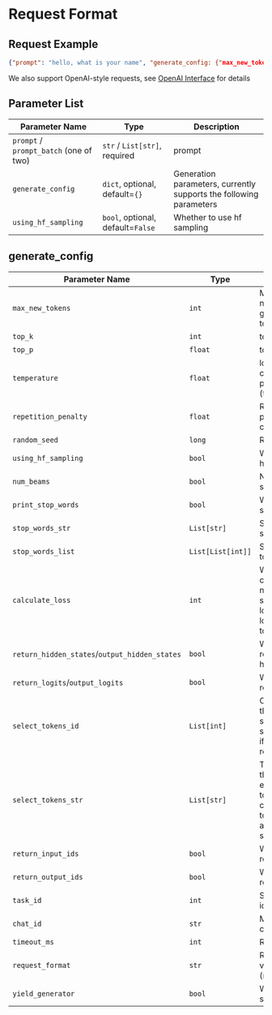 # Request Format
## Request Example
```json
{"prompt": "hello, what is your name", "generate_config: {"max_new_tokens": 1000}}
```
We also support OpenAI-style requests, see [OpenAI Interface](OpenAI-Tutorial.md) for details

## Parameter List

| Parameter Name | Type | Description |
| --- | --- | --- |
| `prompt` / `prompt_batch` (one of two) | `str` / `List[str]`, required | prompt |
| `generate_config` | `dict`, optional, default=`{}` | Generation parameters, currently supports the following parameters |
| `using_hf_sampling` | `bool`, optional, default=`False` | Whether to use hf sampling |


## generate_config

| Parameter Name | Type | Description |
| --- | --- | --- |
| `max_new_tokens` | `int` | Maximum number of generated tokens |
| `top_k` | `int` | top_k sampling |
| `top_p` | `float` | top_p sampling |
| `temperature` | `float` | logits computation parameter (temperature) |
| `repetition_penalty` | `float` | Repetition token penalty coefficient |
| `random_seed` | `long` | Random seed |
| `using_hf_sampling` | `bool` | Whether to use hf sampling |
| `num_beams` | `bool` | Number of beam search |
| `print_stop_words` | `bool` | Whether to print stop words |
| `stop_words_str` | `List[str]` | Stop words strings |
| `stop_words_list` | `List[List[int]]` | Stop words token ids |
| `calculate_loss` | `int` | Whether to calculate loss, 0: no calculation, 1: sum of word loss, 2: return loss of each token separately |
| `return_hidden_states`/`output_hidden_states` | `bool` | Whether to return hidden_states |
| `return_logits`/`output_logits` | `bool` | Whether to return logits |
| `select_tokens_id` | `List[int]` | Only tokens in the select_tokens_id set return logits, if not specified, return all. |
| `select_tokens_str` | `List[str]` | The strings in this list will be encoded by tokenizer into corresponding token ids and appended to select_tokens_id. |
| `return_input_ids` | `bool` | Whether to return input ids |
| `return_output_ids` | `bool` | Whether to return output ids |
| `task_id` | `int` | System prompt id |
| `chat_id` | `str` | Multi-turn conversation id |
| `timeout_ms` | `int` | Request timeout |
| `request_format` | `str` | Request format, values (raw/chatapi) |
| `yield_generator` | `bool` | Whether to stream output |
